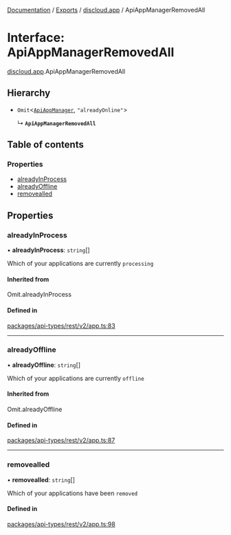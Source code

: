 [Documentation](../README.md) / [Exports](../modules.md) / [discloud.app](../modules/discloud_app.md) / ApiAppManagerRemovedAll

# Interface: ApiAppManagerRemovedAll

[discloud.app](../modules/discloud_app.md).ApiAppManagerRemovedAll

## Hierarchy

- `Omit`<[`ApiAppManager`](discloud_app.ApiAppManager.md), ``"alreadyOnline"``\>

  ↳ **`ApiAppManagerRemovedAll`**

## Table of contents

### Properties

- [alreadyInProcess](discloud_app.ApiAppManagerRemovedAll.md#alreadyinprocess)
- [alreadyOffline](discloud_app.ApiAppManagerRemovedAll.md#alreadyoffline)
- [removealled](discloud_app.ApiAppManagerRemovedAll.md#removealled)

## Properties

### alreadyInProcess

• **alreadyInProcess**: `string`[]

Which of your applications are currently `processing`

#### Inherited from

Omit.alreadyInProcess

#### Defined in

[packages/api-types/rest/v2/app.ts:83](https://github.com/discloud/discloud.app/blob/bf097cb/packages/api-types/rest/v2/app.ts#L83)

___

### alreadyOffline

• **alreadyOffline**: `string`[]

Which of your applications are currently `offline`

#### Inherited from

Omit.alreadyOffline

#### Defined in

[packages/api-types/rest/v2/app.ts:87](https://github.com/discloud/discloud.app/blob/bf097cb/packages/api-types/rest/v2/app.ts#L87)

___

### removealled

• **removealled**: `string`[]

Which of your applications have been `removed`

#### Defined in

[packages/api-types/rest/v2/app.ts:98](https://github.com/discloud/discloud.app/blob/bf097cb/packages/api-types/rest/v2/app.ts#L98)
